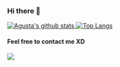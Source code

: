 ### Hi there 👋

[![Agusta's github stats](https://github-readme-stats.vercel.app/api?username=Chawklate&count_private=true&show_icons=true&hide_border=true&theme=dracula) ![Top Langs](https://github-readme-stats.vercel.app/api/top-langs/?username=Chawklate&langs_count=8&layout=compact&hide_border=true&theme=dracula)](https://github.com/Chawklate)


#### Feel free to contact me XD
<img src="https://discord.c99.nl/widget/theme-3/700352855210590228.png" />
